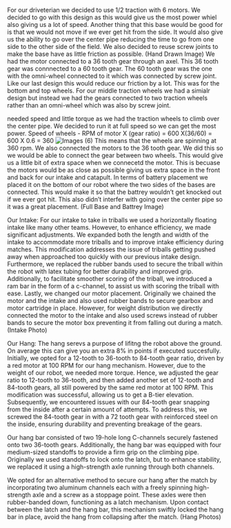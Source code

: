 For our driveterian we decided to use 1/2 traction with 6 motors. We decided to go with this design as this would give us the most power whiel also giving us a lot of speed. Another thing that this base would be good for is  that we would not move if we ever get hit from the side. It would also give us the ability to go over the center pipe reducing the time to go from one side to the other side of the field. We also decided to reuse screw joints to make the base have as little friction as possible. 
(Hand Drawn Image)
We had the motor connected to a 36 tooth gear through an axel. This 36 tooth gear was connnected to a 60 tooth gear. The 60 tooth gear was the one with the omni-wheel connected to it which was connected by screw joint. Like our last design this would reduce our friction by a lot. This was for the bottom and top wheels. For our middle traction wheels we had a simialr design but instead we had the gears connected to two traction wheels rather than an omni-wheel which was also by screw joint. 

needed speed and little torque as we had the traction wheels to climb over the center pipe. We decided to run it at full speed so we can get the most power.
Speed of wheels - RPM of motor X (gear ratio)
= 600 X(36/60)
= 600 X 0.6
= 360
![Images (6)](https://github.com/ShivamJKhatri/Vex-Robotics/assets/141884440/c502fbea-3bfe-4751-86b7-9fc727f6079c)
This means that the wheels are spinning at 360 rpm. 
We also connected the motors to the 36 tooth gear. We did this so we would be able to connect the gear between two wheels. This would give us a little bit of extra space when we connecetd the motor. This is becuase the motors would be as close as possible giving us extra space in the front and back for our intake and catapult. 
In terms of battery placement we placed it on the bottom of our robot where the two sides of the bases are connected. This would make it so that the battrey wouldn’t get knocked out if we ever got hit. This also didn’t interfer with going over the center pipe so it was a great placement. 
(Full Base and Battrey Image)

Our Intake:
For our intake to take in triballs we used a horizontally floating intake like many other teams. However, to enhance efficiency, we made significant adjustments. We expanded both the length and width of the intake to accommodate more triballs and to improve intake efficiency during matches. This modification addresses the issue of triballs getting pushed away when approached too quickly with our previous intake design. Furthermore, we replaced the rubber bands used to secure the triball within the robot with latex tubing for better durability and improved grip. Additionally, to facilitate smoother scoring of the triball, we introduced a ram bar in the form of a c-channel, to assist us with scoring the triball with ease. Lastly, we changed our motor placement. Originally we chained the motor and the intake and also used rubber bands to secure gearbox and motor cartridge in place. However, for weight distribution we directly connected the motor to the intake and also used screws instead of rubber bands to secure the motor box preventing it from falling out during a match.
(Intake Photo)

Our Hang:
The hang serevs a purpose of lifitng the robot above the ground. On average this can give you an extra 8% in points if executed succesfully.
Initially, we opted for a 12-tooth to 36-tooth to 84-tooth gear ratio, driven by a red motor at 100 RPM for our hang mechanism. However, due to the weight of our robot, we needed more torque. Hence, we adjusted the gear ratio to 12-tooth to 36-tooth, and then added another set of 12-tooth and 84-tooth gears, all still powered by the same red motor at 100 RPM. This modification was successful, allowing us to get a   B-tier elevation. Subsequently, we encountered issues with our 84-tooth gear snapping from the inside after a certain amount of attempts. To address this, we screwed the 84-tooth gear in with a 72 tooth gear with reinforced steel on the inside, ensuring durability and preventing breakage of the gears.

Our hang bar consisted of two 19-hole long C-channels securely fastened onto two 36-tooth gears. Additionally, the hang bar was equipped with four medium-sized standoffs to provide a firm grip on the climbing pipe. Originally we used standoffs to lock onto the latch, but to enhance stability, we replaced it using a high-strength axle running through both channels.

We opted for an alternative method to secure our hang after the match by incorporating two aluminum channels each with a freely spinning high-strength axle and a screw as a stoppage point. These axles were then rubber-banded down, functioning as a latch mechanism. Upon contact between the latch and the hang bar, this mechanism swiftly locked the hang bar in place, avoid the hang from collapsing after the match.
(Hang Photos)
